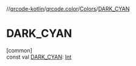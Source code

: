 //[qrcode-kotlin](../../../index.md)/[qrcode.color](../index.md)/[Colors](index.md)/[DARK_CYAN](-d-a-r-k_-c-y-a-n.md)

# DARK_CYAN

[common]\
const val [DARK_CYAN](-d-a-r-k_-c-y-a-n.md): [Int](https://kotlinlang.org/api/latest/jvm/stdlib/kotlin/-int/index.html)
